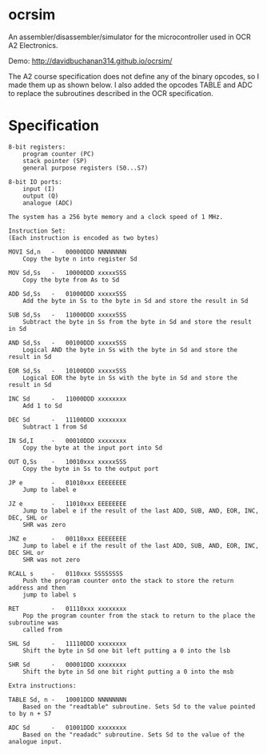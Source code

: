 # ocrsim
An assembler/disassembler/simulator for the microcontroller used in OCR A2 Electronics.

Demo: http://davidbuchanan314.github.io/ocrsim/

The A2 course specification does not define any of the binary opcodes, so I made them up as shown below.
I also added the opcodes TABLE and ADC to replace the subroutines described in the OCR specification.

# Specification
```
8-bit registers:
	program counter (PC)
	stack pointer (SP)
	general purpose registers (S0...S7)

8-bit IO ports:
	input (I)
	output (Q)
	analogue (ADC) 

The system has a 256 byte memory and a clock speed of 1 MHz.
 
Instruction Set:
(Each instruction is encoded as two bytes)

MOVI Sd,n	-	00000DDD NNNNNNNN
	Copy the byte n into register Sd
	
MOV Sd,Ss	-	10000DDD xxxxxSSS
	Copy the byte from As to Sd
	
ADD Sd,Ss	-	01000DDD xxxxxSSS
	Add the byte in Ss to the byte in Sd and store the result in Sd 

SUB Sd,Ss	-	11000DDD xxxxxSSS
	Subtract the byte in Ss from the byte in Sd and store the result in Sd

AND Sd,Ss	-	00100DDD xxxxxSSS
	Logical AND the byte in Ss with the byte in Sd and store the result in Sd

EOR Sd,Ss	-	10100DDD xxxxxSSS
	Logical EOR the byte in Ss with the byte in Sd and store the result in Sd

INC Sd  	-	11000DDD xxxxxxxx
	Add 1 to Sd

DEC Sd  	-	11100DDD xxxxxxxx
	Subtract 1 from Sd

IN Sd,I 	-	00010DDD xxxxxxxx
	Copy the byte at the input port into Sd

OUT Q,Ss 	-	10010xxx xxxxxSSS
	Copy the byte in Ss to the output port

JP e    	-	01010xxx EEEEEEEE
	Jump to label e 

JZ e     	-	11010xxx EEEEEEEE
	Jump to label e if the result of the last ADD, SUB, AND, EOR, INC, DEC, SHL or 
	SHR was zero

JNZ e    	-	00110xxx EEEEEEEE
	Jump to label e if the result of the last ADD, SUB, AND, EOR, INC, DEC SHL or 
	SHR was not zero 

RCALL s  	- 	0110xxx SSSSSSSS
	Push the program counter onto the stack to store the return address and then
	jump to label s

RET     	-	01110xxx xxxxxxxx
	Pop the program counter from the stack to return to the place the subroutine was 
	called from

SHL Sd  	-	11110DDD xxxxxxxx
	Shift the byte in Sd one bit left putting a 0 into the lsb 

SHR Sd   	-	00001DDD xxxxxxxx
	Shift the byte in Sd one bit right putting a 0 into the msb

Extra instructions:

TABLE Sd, n	-	10001DDD NNNNNNNN
	Based on the "readtable" subroutine. Sets Sd to the value pointed to by n + S7
	
ADC Sd  	-	01001DDD xxxxxxxx
	Based on the "readadc" subroutine. Sets Sd to the value of the analogue input.
```

